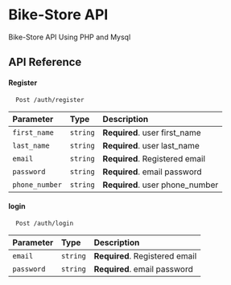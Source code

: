# Bike-Store API

Bike-Store API Using PHP and Mysql

## API Reference

#### Register

```http
  Post /auth/register
```

| Parameter   | Type     | Description                    |
| :--------   | :------- | :-------------------------     |
| `first_name`| `string` | **Required**. user first_name  |
| `last_name` | `string` | **Required**. user last_name   |
| `email`     | `string` | **Required**. Registered email |
| `password`  | `string` | **Required**. email password   |
| `phone_number`  | `string` | **Required**. user phone_number |

#### login

```http
  Post /auth/login
```

| Parameter | Type     | Description                       |
| :-------- | :------- | :-------------------------------- |
| `email`     | `string` | **Required**. Registered email |
| `password`  | `string` | **Required**. email password   |


